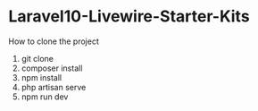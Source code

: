 # Laravel10-Livewire-Starter-Kits 


How to clone the project
1. git clone <url>
2. composer install
3. npm install
4. php artisan serve
5. npm run dev
